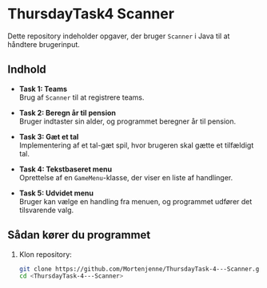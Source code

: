 # ThursdayTask4 Scanner

Dette repository indeholder opgaver, der bruger `Scanner` i Java til at håndtere brugerinput.

## Indhold

- **Task 1: Teams**  
  Brug af `Scanner` til at registrere teams.  

- **Task 2: Beregn år til pension**  
  Bruger indtaster sin alder, og programmet beregner år til pension.  

- **Task 3: Gæt et tal**  
  Implementering af et tal-gæt spil, hvor brugeren skal gætte et tilfældigt tal.  

- **Task 4: Tekstbaseret menu**  
  Oprettelse af en `GameMenu`-klasse, der viser en liste af handlinger.  

- **Task 5: Udvidet menu**  
  Bruger kan vælge en handling fra menuen, og programmet udfører det tilsvarende valg.  

## Sådan kører du programmet

1. Klon repository:  
   ```sh
   git clone https://github.com/Mortenjenne/ThursdayTask-4---Scanner.git
   cd <ThursdayTask-4---Scanner>



 

